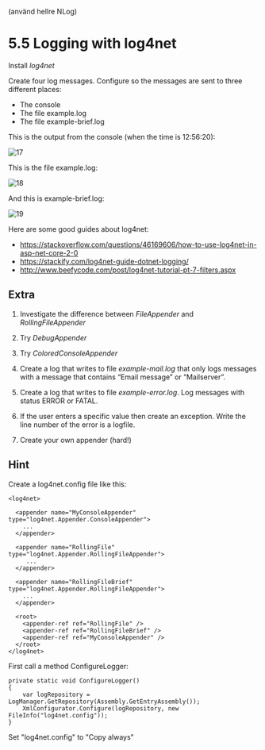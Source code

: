 ﻿(använd hellre NLog)

# 5.5 Logging with log4net


Install *log4net*

Create four log messages. Configure so the messages are sent to three different places:

- The console
- The file example.log
- The file example-brief.log

This is the output from the console (when the time is 12:56:20):

![17](Images/17.png)

This is the file example.log: 

![18](Images/18.png)

And this is example-brief.log:

![19](Images/19.png)

Here are some good guides about log4net:

- https://stackoverflow.com/questions/46169606/how-to-use-log4net-in-asp-net-core-2-0
- https://stackify.com/log4net-guide-dotnet-logging/
- http://www.beefycode.com/post/log4net-tutorial-pt-7-filters.aspx



## Extra

1. Investigate the difference between *FileAppender* and *RollingFileAppender*

2. Try *DebugAppender*

3. Try *ColoredConsoleAppender*

4. Create a log that writes to file *example-mail.log* that only logs messages with a message that contains “Email message” or “Mailserver”.

5. Create a log that writes to file *example-error.log*. Log messages with status ERROR or FATAL.

6. If the user enters a specific value then create an exception. Write the line number of the error is a logfile.

7. Create your own appender (hard!)

## Hint

Create a log4net.config file like this:

    <log4net>

      <appender name="MyConsoleAppender" type="log4net.Appender.ConsoleAppender">
        ...
      </appender>
  
      <appender name="RollingFile" type="log4net.Appender.RollingFileAppender">
         ...
      </appender>

      <appender name="RollingFileBrief" type="log4net.Appender.RollingFileAppender">
        ...
      </appender>
  
      <root>
        <appender-ref ref="RollingFile" />
        <appender-ref ref="RollingFileBrief" />
        <appender-ref ref="MyConsoleAppender" />   
      </root>
    </log4net>

First call a method ConfigureLogger:

    private static void ConfigureLogger()
    {
        var logRepository = LogManager.GetRepository(Assembly.GetEntryAssembly());
        XmlConfigurator.Configure(logRepository, new FileInfo("log4net.config"));
    }

Set "log4net.config" to "Copy always"